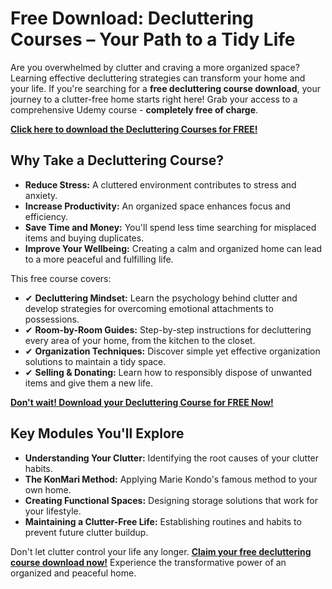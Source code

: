 # Free Download: Decluttering Courses – Your Path to a Tidy Life

Are you overwhelmed by clutter and craving a more organized space? Learning effective decluttering strategies can transform your home and your life. If you're searching for a **free decluttering course download**, your journey to a clutter-free home starts right here! Grab your access to a comprehensive Udemy course - **completely free of charge**.

[**Click here to download the Decluttering Courses for FREE!**](https://udemywork.com/decluttering-courses)

## Why Take a Decluttering Course?

*   **Reduce Stress:** A cluttered environment contributes to stress and anxiety.
*   **Increase Productivity:** An organized space enhances focus and efficiency.
*   **Save Time and Money:** You'll spend less time searching for misplaced items and buying duplicates.
*   **Improve Your Wellbeing:** Creating a calm and organized home can lead to a more peaceful and fulfilling life.

This free course covers:

*   ✔ **Decluttering Mindset:** Learn the psychology behind clutter and develop strategies for overcoming emotional attachments to possessions.
*   ✔ **Room-by-Room Guides:** Step-by-step instructions for decluttering every area of your home, from the kitchen to the closet.
*   ✔ **Organization Techniques:** Discover simple yet effective organization solutions to maintain a tidy space.
*   ✔ **Selling & Donating:** Learn how to responsibly dispose of unwanted items and give them a new life.

[**Don't wait! Download your Decluttering Course for FREE Now!**](https://udemywork.com/decluttering-courses)

## Key Modules You'll Explore

*   **Understanding Your Clutter:** Identifying the root causes of your clutter habits.
*   **The KonMari Method:** Applying Marie Kondo's famous method to your own home.
*   **Creating Functional Spaces:** Designing storage solutions that work for your lifestyle.
*   **Maintaining a Clutter-Free Life:** Establishing routines and habits to prevent future clutter buildup.

Don't let clutter control your life any longer. **[Claim your free decluttering course download now!](https://udemywork.com/decluttering-courses)** Experience the transformative power of an organized and peaceful home.

